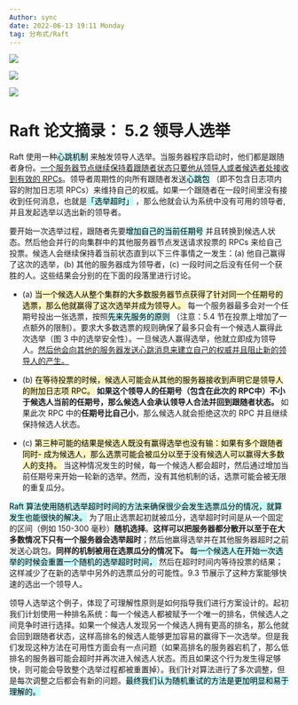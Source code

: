 ```yaml
---
Author: sync
date: 2022-06-13 19:11 Monday
tag: 分布式/Raft
---
```


![](FigureBed%20🌄/Pasted/Pasted%20image%2020220612112755.png)

![](FigureBed%20🌄/Pasted/Pasted%20image%2020220612112902.png)

![](FigureBed%20🌄/Pasted/Pasted%20image%2020220612113247.png)

# Raft  论文摘录： 5.2 领导人选举

Raft 使用一种<mark style="background: #ABF7F7A6;">心跳机制</mark> 来触发领导人选举。当服务器程序启动时，他们都是跟随者身份。<u>一个服务器节点继续保持着跟随者状态只要他从领导人或者候选者处接收到有效的 RPCs</u>。领导者周期性的向所有跟随者发送<mark style="background: #ABF7F7A6;">心跳包</mark> （即不包含日志项内容的附加日志项 RPCs）来维持自己的权威。如果一个跟随者在一段时间里没有接收到任何消息，也就是<mark style="background: #ABF7F7A6;">「选举超时」</mark> ，那么他就会认为系统中没有可用的领导者,并且发起选举以选出新的领导者。

要开始一次选举过程，跟随者先要<mark style="background: #ABF7F7A6;">增加自己的当前任期号</mark> 并且转换到候选人状态。然后他会并行的向集群中的其他服务器节点发送请求投票的 RPCs 来给自己投票。候选人会继续保持着当前状态直到以下三件事情之一发生：(a) 他自己赢得了这次的选举，(b) 其他的服务器成为领导者，(c) 一段时间之后没有任何一个获胜的人。这些结果会分别的在下面的段落里进行讨论。

- (a) <mark style="background: #FFF3A3A6;">当一个候选人从整个集群的大多数服务器节点获得了针对同一个任期号的选票，那么他就赢得了这次选举并成为领导人。</mark> 每一个服务器最多会对一个任期号投出一张选票，按照<mark style="background: #ABF7F7A6;">先来先服务的原则</mark> （注意：5.4 节在投票上增加了一点额外的限制）。要求大多数选票的规则确保了最多只会有一个候选人赢得此次选举（图 3 中的选举安全性）。一旦候选人赢得选举，他就立即成为领导人。<u>然后他会向其他的服务器发送心跳消息来建立自己的权威并且阻止新的领导人的产生。</u>

- (b) <mark style="background: #FFF3A3A6;">在等待投票的时候，候选人可能会从其他的服务器接收到声明它是领导人的附加日志项 RPC。</mark> **如果这个领导人的任期号（包含在此次的 RPC中）不小于候选人当前的任期号，那么候选人会承认领导人合法并回到跟随者状态。** 如果此次 RPC 中的**任期号比自己小**，那么候选人就会拒绝这次的 RPC 并且继续保持候选人状态。

- (c) <mark style="background: #FFF3A3A6;">第三种可能的结果是候选人既没有赢得选举也没有输：如果有多个跟随者同时- 成为候选人，那么选票可能会被瓜分以至于没有候选人可以赢得大多数人的支持。</mark> 当这种情况发生的时候，每一个候选人都会超时，然后通过增加当前任期号来开始一轮新的选举。然而，没有其他机制的话，选票可能会被无限的重复瓜分。

<mark style="background: #ABF7F7A6;">Raft 算法使用随机选举超时时间的方法来确保很少会发生选票瓜分的情况，就算发生也能很快的解决。</mark> 为了阻止选票起初就被瓜分，选举超时时间是从一个固定的区间（例如 150-300 毫秒）**随机选择**。**这样可以把服务器都分散开以至于在大多数情况下只有一个服务器会选举超时**；然后他赢得选举并在其他服务器超时之前发送心跳包。**同样的机制被用在选票瓜分的情况下。** <mark style="background: #ABF7F7A6;">每一个候选人在开始一次选举的时候会重置一个随机的选举超时时间，</mark> 然后在超时时间内等待投票的结果；这样减少了在新的选举中另外的选票瓜分的可能性。9.3 节展示了这种方案能够快速的选出一个领导人。

领导人选举这个例子，体现了可理解性原则是如何指导我们进行方案设计的。起初我们计划使用一种排名系统：每一个候选人都被赋予一个唯一的排名，供候选人之间竞争时进行选择。如果一个候选人发现另一个候选人拥有更高的排名，那么他就会回到跟随者状态，这样高排名的候选人能够更加容易的赢得下一次选举。但是我们发现这种方法在可用性方面会有一点问题（如果高排名的服务器宕机了，那么低排名的服务器可能会超时并再次进入候选人状态。而且如果这个行为发生得足够快，则可能会导致整个选举过程都被重置掉）。我们针对算法进行了多次调整，但是每次调整之后都会有新的问题。<mark style="background: #ABF7F7A6;">最终我们认为随机重试的方法是更加明显和易于理解的。</mark>
